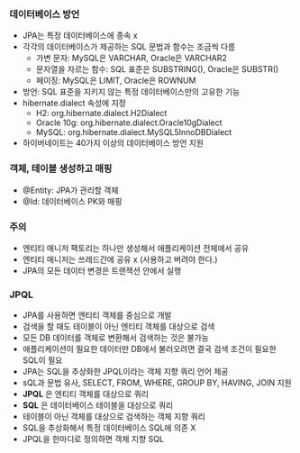 ### 데이터베이스 방언

- JPA는 특정 데이터베이스에 종속 x
- 각각의 데이터베이스가 제공하는 SQL 문법과 함수는 조금씩 다름
  - 가변 문자: MySQL은 VARCHAR, Oracle은 VARCHAR2
  - 문자열을 자르는 함수: SQL 표준은 SUBSTRING(), Oracle은 SUBSTR()
  - 페이징: MySQL은 LIMIT, Oracle은 ROWNUM
- 방언: SQL 표준을 지키지 않는 특정 데이터베이스만의 고유한 기능
- hibernate.dialect 속성에 지정
  - H2: org.hibernate.dialect.H2Dialect
  - Oracle 10g: org.hibernate.dialect.Oracle10gDialect
  - MySQL: org.hibernate.dialect.MySQL5InnoDBDialect
- 하이버네이트는 40가지 이상의 데이터베이스 방언 지원

### 객체, 테이블 생성하고 매핑

- @Entity: JPA가 관리할 객체
- @Id: 데이터베이스 PK와 매핑

### 주의

- 엔티티 매니저 팩토리는 하나만 생성해서 애플리케이션 전체에서 공유
- 엔티티 매니저는 쓰레드간에 공유 x (사용하고 버려야 한다.)
- JPA의 모든 데이터 변경은 트랜잭션 안에서 실행

### JPQL

- JPA를 사용하면 엔티티 객체를 중심으로 개발
- 검색을 할 때도 테이블이 아닌 엔티티 객체를 대상으로 검색
- 모든 DB 데이터를 객체로 변환해서 검색하는 것은 불가능
- 애플리케이션이 필요한 데이터만 DB에서 불러오려면 결국 검색 조건이 필요한 SQL이 필요
- JPA는 SQL을 추상화한 JPQL이라는 객체 지향 쿼리 언어 제공
- sQL과 문법 유사, SELECT, FROM, WHERE, GROUP BY, HAVING, JOIN 지원
- __JPQL__ 은 엔티티 객체를 대상으로 쿼리
- __SQL__ 은 데이터베이스 테이블을 대상으로 쿼리
- 테이블이 아닌 객체를 대상으로 검색하는 객체 지향 쿼리
- SQL을 추상화해서 특정 데이터베이스 SQL에 의존 X
- JPQL을 한마디로 정의하면 객체 지향 SQL